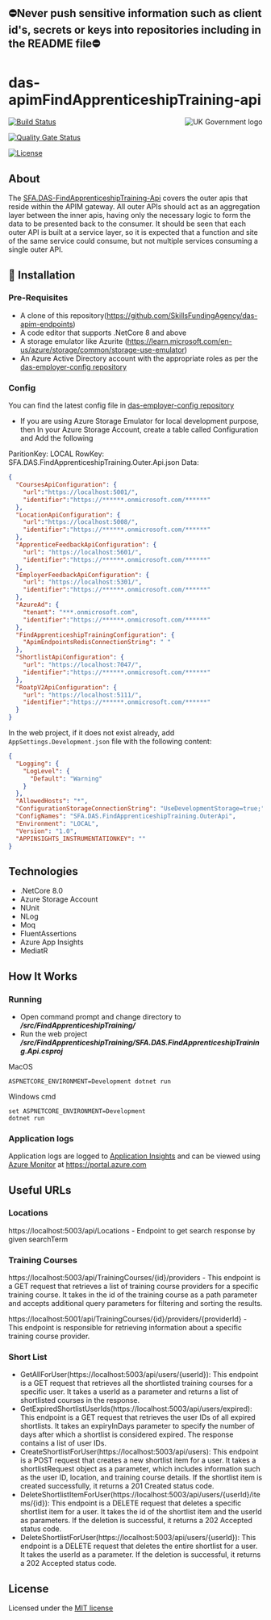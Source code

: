 ﻿## ⛔Never push sensitive information such as client id's, secrets or keys into repositories including in the README file⛔

# das-apimFindApprenticeshipTraining-api

<img src="https://avatars.githubusercontent.com/u/9841374?s=200&v=4" align="right" alt="UK Government logo">

[![Build Status](https://sfa-gov-uk.visualstudio.com/Digital%20Apprenticeship%20Service/_apis/build/status%2FAPIM%2Fdas-apim-endpoints-FindApprenticeshipTraining?repoName=SkillsFundingAgency%2Fdas-apim-endpoints&branchName=refs%2Fpull%2F1550%2Fmerge)](https://sfa-gov-uk.visualstudio.com/Digital%20Apprenticeship%20Service/_build/latest?definitionId=2872&repoName=SkillsFundingAgency%2Fdas-apim-endpoints&branchName=refs%2Fpull%2F1550%2Fmerge)

[![Quality Gate Status](https://sonarcloud.io/api/project_badges/measure?project=SkillsFundingAgency_das-apim-endpoints_FindApprenticeshipTraining&metric=alert_status)](https://sonarcloud.io/summary/new_code?id=SkillsFundingAgency_das-apim-endpoints_FindApprenticeshipTraining)

[![License](https://img.shields.io/badge/license-MIT-lightgrey.svg?longCache=true&style=flat-square)](https://en.wikipedia.org/wiki/MIT_License)

## About

The [SFA.DAS-FindApprenticeshipTraining-Api](https://github.com/SkillsFundingAgency/das-apim-endpoints/tree/029667d9f1023409a610019a2b89833bc56adfbb/src/FindApprenticeshipTraining) covers the outer apis that reside within the APIM gateway. All outer APIs should act as an aggregation layer between the inner apis, having only the necessary logic to form the data to be presented back to the consumer. It should be seen that each outer API is built at a service layer, so it is expected that a function and site of the same service could consume, but not multiple services consuming a single outer API.

## 🚀 Installation

### Pre-Requisites
* A clone of this repository(https://github.com/SkillsFundingAgency/das-apim-endpoints)
* A code editor that supports .NetCore 8 and above
* A storage emulator like Azurite (https://learn.microsoft.com/en-us/azure/storage/common/storage-use-emulator)
* An Azure Active Directory account with the appropriate roles as per the [das-employer-config repository](https://github.com/SkillsFundingAgency/das-employer-config/blob/master/das-apim-endpoints/SFA.DAS.FindApprenticeshipTraining.OuterApi.json)

### Config
You can find the latest config file in [das-employer-config repository](https://github.com/SkillsFundingAgency/das-employer-config/blob/master/das-apim-endpoints/SFA.DAS.FindApprenticeshipTraining.OuterApi.json)

* If you are using Azure Storage Emulator for local development purpose, then In your Azure Storage Account, create a table called Configuration and Add the following

ParitionKey: LOCAL
RowKey: SFA.DAS.FindApprenticeshipTraining.Outer.Api.json
Data:
```json
{
  "CoursesApiConfiguration": {
    "url":"https://localhost:5001/",
    "identifier":"https://******.onmicrosoft.com/******"
  },
  "LocationApiConfiguration": {
    "url":"https://localhost:5008/",
    "identifier":"https://******.onmicrosoft.com/******"
  },
  "ApprenticeFeedbackApiConfiguration": {
    "url": "https://localhost:5601/",
    "identifier":"https://******.onmicrosoft.com/******"
  },
  "EmployerFeedbackApiConfiguration": {
    "url": "https://localhost:5301/",
    "identifier":"https://******.onmicrosoft.com/******"
  },
  "AzureAd": {
    "tenant": "***.onmicrosoft.com",
    "identifier":"https://******.onmicrosoft.com/******"
  },
  "FindApprenticeshipTrainingConfiguration": {
    "ApimEndpointsRedisConnectionString": " "
  },
  "ShortlistApiConfiguration": {
    "url": "https://localhost:7047/",
    "identifier":"https://******.onmicrosoft.com/******"
  },
  "RoatpV2ApiConfiguration": {
    "url": "https://localhost:5111/",
    "identifier":"https://******.onmicrosoft.com/******"
  }
}
```

In the web project, if it does not exist already, add `AppSettings.Development.json` file with the following content:

```json
{
  "Logging": {
    "LogLevel": {
      "Default": "Warning"
    }
  },
  "AllowedHosts": "*",
  "ConfigurationStorageConnectionString": "UseDevelopmentStorage=true;",
  "ConfigNames": "SFA.DAS.FindApprenticeshipTraining.OuterApi",
  "Environment": "LOCAL",
  "Version": "1.0", 
  "APPINSIGHTS_INSTRUMENTATIONKEY": ""
}
```

## Technologies
* .NetCore 8.0
* Azure Storage Account
* NUnit
* NLog
* Moq
* FluentAssertions
* Azure App Insights
* MediatR

## How It Works

### Running

* Open command prompt and change directory to _**/src/FindApprenticeshipTraining/**_
* Run the web project _**/src/FindApprenticeshipTraining/SFA.DAS.FindApprenticeshipTraining.Api.csproj**_

MacOS
```
ASPNETCORE_ENVIRONMENT=Development dotnet run
```
Windows cmd
```
set ASPNETCORE_ENVIRONMENT=Development
dotnet run
```

### Application logs
Application logs are logged to [Application Insights](https://learn.microsoft.com/en-us/azure/azure-monitor/app/app-insights-overview) and can be viewed using [Azure Monitor](https://learn.microsoft.com/en-us/azure/azure-monitor/overview) at https://portal.azure.com

## Useful URLs

### Locations

https://localhost:5003/api/Locations - Endpoint to get search response by given searchTerm

### Training Courses

https://localhost:5003/api/TrainingCourses/{id}/providers - This endpoint is a GET request that retrieves a list of training course providers for a specific training course. It takes in the id of the training course as a path parameter and accepts additional query parameters for filtering and sorting the results.

https://localhost:5001/api/TrainingCourses/{id}/providers/{providerId} - This endpoint is responsible for retrieving information about a specific training course provider.

### Short List

*	GetAllForUser(https://localhost:5003/api/users/{userId}): This endpoint is a GET request that retrieves all the shortlisted training courses for a specific user. It takes a userId as a parameter and returns a list of shortlisted courses in the response.
*	GetExpiredShortlistUserIds(https://localhost:5003/api/users/expired): This endpoint is a GET request that retrieves the user IDs of all expired shortlists. It takes an expiryInDays parameter to specify the number of days after which a shortlist is considered expired. The response contains a list of user IDs.
* 	CreateShortlistForUser(https://localhost:5003/api/users): This endpoint is a POST request that creates a new shortlist item for a user. It takes a shortlistRequest object as a parameter, which includes information such as the user ID, location, and training course details. If the shortlist item is created successfully, it returns a 201 Created status code.
*	DeleteShortlistItemForUser(https://localhost:5003/api/users/{userId}/items/{id}): This endpoint is a DELETE request that deletes a specific shortlist item for a user. It takes the id of the shortlist item and the userId as parameters. If the deletion is successful, it returns a 202 Accepted status code.
*	DeleteShortlistForUser(https://localhost:5003/api/users/{userId}): This endpoint is a DELETE request that deletes the entire shortlist for a user. It takes the userId as a parameter. If the deletion is successful, it returns a 202 Accepted status code.

## License

Licensed under the [MIT license](LICENSE)